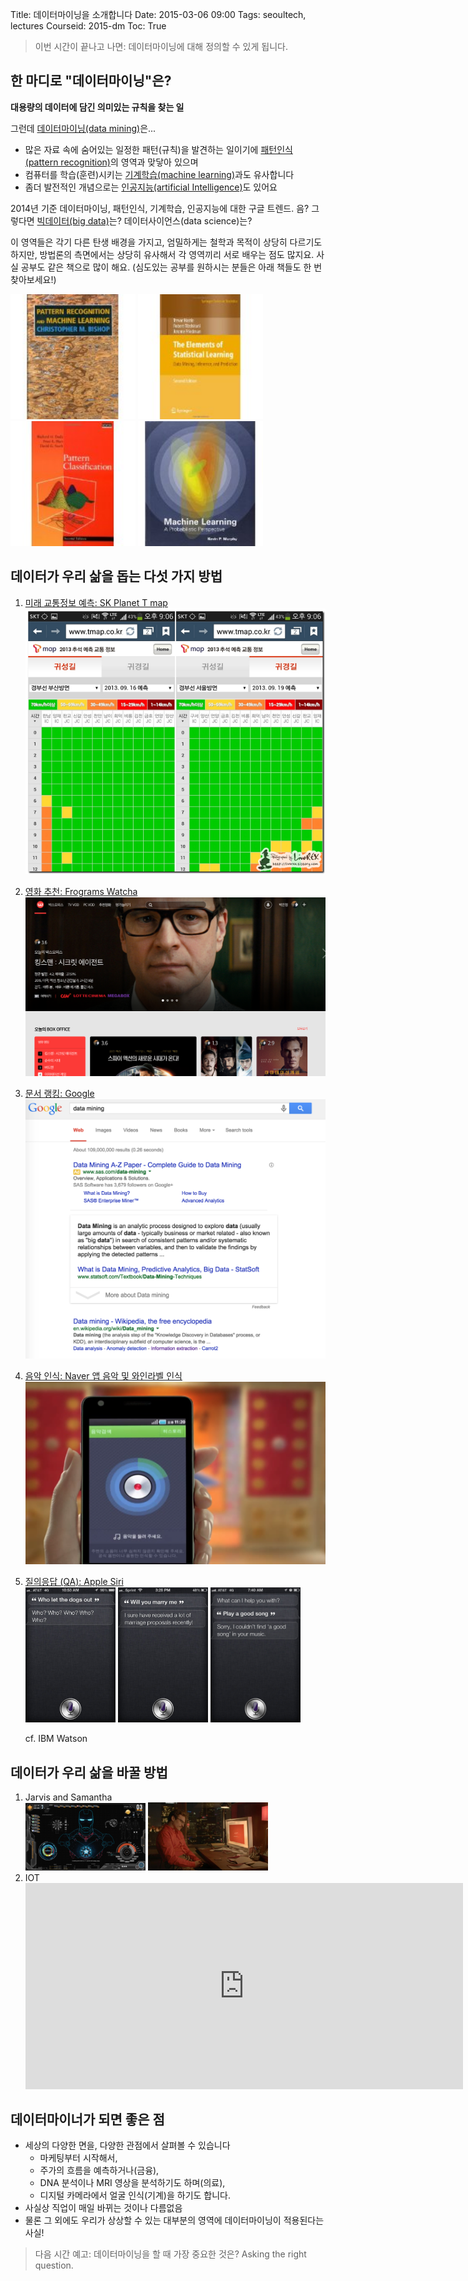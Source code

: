 Title: 데이터마이닝을 소개합니다
Date: 2015-03-06 09:00
Tags: seoultech, lectures
Courseid: 2015-dm
Toc: True

> 이번 시간이 끝나고 나면:
> 데이터마이닝에 대해 정의할 수 있게 됩니다. 

## 한 마디로 "데이터마이닝"은?
**대용량의 데이터에 담긴 의미있는 규칙을 찾는 일**

그런데 [데이터마이닝(data mining)](http://en.wikipedia.org/wiki/Data_mining)은...

- 많은 자료 속에 숨어있는 일정한 패턴(규칙)을 발견하는 일이기에 [패턴인식(pattern recognition)](http://en.wikipedia.org/wiki/Pattern_recognition)의 영역과 맞닿아 있으며
- 컴퓨터를 학습(훈련)시키는 [기계학습(machine learning)](http://en.wikipedia.org/wiki/Machine_learning)과도 유사합니다
- 좀더 발전적인 개념으로는 [인공지능(artificial Intelligence)](http://en.wikipedia.org/wiki/Artificial_intelligence)도 있어요

<div class="center">
<script type="text/javascript" src="//www.google.com/trends/embed.js?hl=en-US&q=data+mining,+pattern+recognition,+machine+learning,+artificial+intelligence&date=1/2014+12m&cmpt=q&tz&tz&content=1&cid=TIMESERIES_GRAPH_0&export=5&w=680&h=330"></script>
</div>

<div class="caption">2014년 기준 데이터마이닝, 패턴인식, 기계학습, 인공지능에 대한 구글 트렌드. 음? 그렇다면 <a href="http://www.google.com/trends/explore#q=data%20mining%2C%20pattern%20recognition%2C%20machine%20learning%2C%20artificial%20intelligence%2C%20big%20data&cmpt=q&tz=">빅데이터(big data)</a>는? 데이터사이언스(data science)는?</div>

이 영역들은 각기 다른 탄생 배경을 가지고, 엄밀하게는 철학과 목적이 상당히 다르기도 하지만, 방법론의 측면에서는 상당히 유사해서 각 영역끼리 서로 배우는 점도 많지요.
사실 공부도 같은 책으로 많이 해요.
(심도있는 공부를 원하시는 분들은 아래 책들도 한 번 찾아보세요!)

[<img src="images/book1.jpg" height="200px">](http://ecx.images-amazon.com/images/I/612j5Uo43eL._AA160_.jpg)
[<img src="images/book2.jpg" height="200px">](http://ecx.images-amazon.com/images/I/41LeU3HcBdL._AA160_.jpg)
[<img src="images/book3.jpg" height="200px">](http://ecx.images-amazon.com/images/I/419Ml9MDMaL._AA160_.jpg)
[<img src="images/book4.jpg" height="200px">](http://ecx.images-amazon.com/images/I/51MucLjt9IL._AA160_.jpg)

<style>
iframe {
    width: 700px;
    height: 330px;
}
</style>

## 데이터가 우리 삶을 돕는 다섯 가지 방법

1. [미래 교통정보 예측: SK Planet T map](http://readme.skplanet.com/?p=8870)<br>
    [<img src="images/tmap.png" width="500px">](http://i1.daumcdn.net/thumb/R750x0/?fname=http%3A%2F%2Fcfile26.uf.tistory.com%2Fimage%2F2204B946524405E408A53F)

1. [영화 추천: Frograms Watcha](http://watcha.net)<br>
    <img src="images/watcha.png" width="500px">

1. [문서 랭킹: Google](http://google.com)<br>
    <img src="images/google.png" width="500px">

1. [음악 인식: Naver 앱 음악 및 와인라벨 인식](http://labs.naver.com/tech.html#multimedia_recognition)<br>
    <img src="images/naver.png" width="500px">

1. [질의응답 (QA): Apple Siri](https://www.apple.com/ios/siri/
)<br>
    <img src="images/siri0.jpg" width="30%">
    <img src="images/siri1.jpg" width="30%">
    <img src="images/siri2.jpg" width="30%">

    cf. IBM Watson

## 데이터가 우리 삶을 바꿀 방법

1. Jarvis and Samantha<br>
    <img src="images/jarvis.png" width="40%">
    <img src="images/samantha.png" width="40%">
    <!--
    <iframe width="560" height="315" src="https://www.youtube.com/embed/ZwOxM0-byvc" frameborder="0" allowfullscreen></iframe>
    -->
1. IOT<br>
    <iframe width="560" height="315" src="https://www.youtube.com/embed/NjYTzvAVozo?list=PLl-15sUN2G4eEY2VOqxMEazASNrlMF5FP" frameborder="0" allowfullscreen></iframe>

## 데이터마이너가 되면 좋은 점

- 세상의 다양한 면을, 다양한 관점에서 살펴볼 수 있습니다
    - 마케팅부터 시작해서,
    - 주가의 흐름을 예측하거나(금융),
    - DNA 분석이나 MRI 영상을 분석하기도 하며(의료),
    - 디지털 카메라에서 얼굴 인식(기계)을 하기도 합니다.
- 사실상 직업이 매일 바뀌는 것이나 다름없음
- 물론 그 외에도 우리가 상상할 수 있는 대부분의 영역에 데이터마이닝이 적용된다는 사실!

> 다음 시간 예고:
> 데이터마이닝을 할 때 가장 중요한 것은? Asking the right question.
